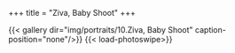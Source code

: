 +++
title = "Ziva, Baby Shoot"
+++

{{< gallery dir="img/portraits/10.Ziva, Baby Shoot" caption-position="none"/>}} {{< load-photoswipe>}}